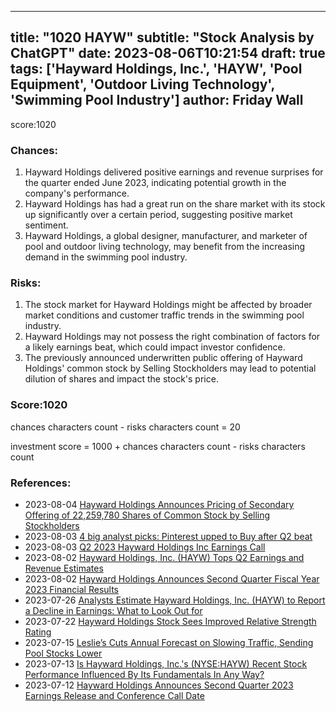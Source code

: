 
---
title: "1020 HAYW"
subtitle: "Stock Analysis by ChatGPT"
date: 2023-08-06T10:21:54
draft: true
tags: ['Hayward Holdings, Inc.', 'HAYW', 'Pool Equipment', 'Outdoor Living Technology', 'Swimming Pool Industry']
author: Friday Wall
---

score:1020
### Chances:
1. Hayward Holdings delivered positive earnings and revenue surprises for the quarter ended June 2023, indicating potential growth in the company's performance.
2. Hayward Holdings has had a great run on the share market with its stock up significantly over a certain period, suggesting positive market sentiment.
3. Hayward Holdings, a global designer, manufacturer, and marketer of pool and outdoor living technology, may benefit from the increasing demand in the swimming pool industry.
### Risks:
1. The stock market for Hayward Holdings might be affected by broader market conditions and customer traffic trends in the swimming pool industry.
2. Hayward Holdings may not possess the right combination of factors for a likely earnings beat, which could impact investor confidence.
3. The previously announced underwritten public offering of Hayward Holdings' common stock by Selling Stockholders may lead to potential dilution of shares and impact the stock's price.
### Score:1020
chances characters count - risks characters count = 20

investment score = 1000 + chances characters count - risks characters count
### References:
- 2023-08-04 [Hayward Holdings Announces Pricing of Secondary Offering of 22,259,780 Shares of Common Stock by Selling Stockholders](https://finance.yahoo.com/news/hayward-holdings-announces-pricing-secondary-130000142.html?.tsrc=rss)
- 2023-08-03 [4 big analyst picks: Pinterest upped to Buy after Q2 beat](https://finance.yahoo.com/news/4-big-analyst-picks-pinterest-051754419.html?.tsrc=rss)
- 2023-08-03 [Q2 2023 Hayward Holdings Inc Earnings Call](https://finance.yahoo.com/news/q2-2023-hayward-holdings-inc-025505001.html?.tsrc=rss)
- 2023-08-02 [Hayward Holdings, Inc. (HAYW) Tops Q2 Earnings and Revenue Estimates](https://finance.yahoo.com/news/hayward-holdings-inc-hayw-tops-122510628.html?.tsrc=rss)
- 2023-08-02 [Hayward Holdings Announces Second Quarter Fiscal Year 2023 Financial Results](https://finance.yahoo.com/news/hayward-holdings-announces-second-quarter-110000843.html?.tsrc=rss)
- 2023-07-26 [Analysts Estimate Hayward Holdings, Inc. (HAYW) to Report a Decline in Earnings: What to Look Out for](https://finance.yahoo.com/news/analysts-estimate-hayward-holdings-inc-140210270.html?.tsrc=rss)
- 2023-07-22 [Hayward Holdings Stock Sees Improved Relative Strength Rating](https://finance.yahoo.com/m/49c28737-3d65-3133-84c3-e5ffb92af7ee/hayward-holdings-stock-sees.html?.tsrc=rss)
- 2023-07-15 [Leslie’s Cuts Annual Forecast on Slowing Traffic, Sending Pool Stocks Lower](https://finance.yahoo.com/news/leslie-cuts-annual-forecast-slowing-161724391.html?.tsrc=rss)
- 2023-07-13 [Is Hayward Holdings, Inc.'s (NYSE:HAYW) Recent Stock Performance Influenced By Its Fundamentals In Any Way?](https://finance.yahoo.com/news/hayward-holdings-inc-nyse-hayw-115808022.html?.tsrc=rss)
- 2023-07-12 [Hayward Holdings Announces Second Quarter 2023 Earnings Release and Conference Call Date](https://finance.yahoo.com/news/hayward-holdings-announces-second-quarter-130000353.html?.tsrc=rss)


                